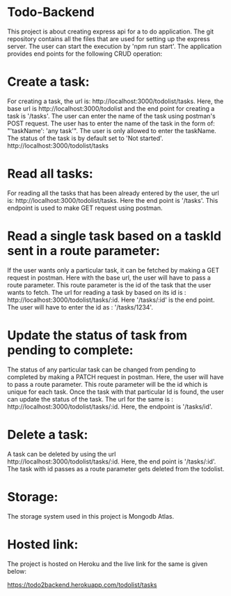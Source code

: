 # Todo-Backend

This project is about creating express api for a to do application. The git repository contains all the files that are used for setting up the express server. The user can start the execution by 'npm run start'. The application provides end points for the following CRUD operation:

# Create a task:

For creating a task, the url is: http://localhost:3000/todolist/tasks. Here, the base url is http://localhost:3000/todolist and the end point for creating a task is '/tasks'. The user can enter the name of the task using postman's POST request. The user has to enter the name of the task in the form of: "'taskName': 'any task'". The user is only allowed to enter the taskName. The status of the task is by default set to 'Not started'.
http://localhost:3000/todolist/tasks

# Read all tasks:

For reading all the tasks that has been already entered by the user, the url is: http://localhost:3000/todolist/tasks. Here the end point is '/tasks'. This endpoint is used to make GET request using postman.

# Read a single task based on a taskId sent in a route parameter:

If the user wants only a particular task, it can be fetched by making a GET request in postman. Here with the base url, the user will have to pass a route parameter. This route parameter is the id of the task that the user wants to fetch. The url for reading a task by based on its id is : http://localhost:3000/todolist/tasks/:id. Here '/tasks/:id' is the end point. The user will have to enter the id as : '/tasks/1234'.  

# Update the status of task from pending to complete:

The status of any particular task can be changed from pending to completed by making a PATCH request in postman. Here, the user will have to pass a route parameter. This route parameter will be the id which is unique for each task. Once the task with that particular Id is found, the user can update the status of the task. The url for the same is : http://localhost:3000/todolist/tasks/:id. Here, the endpoint is '/tasks/id'.

# Delete a task: 

A task can be deleted by using the url http://localhost:3000/todolist/tasks/:id. Here, the end point is '/tasks/:id'. The task with id passes as a route parameter gets deleted from the todolist.

# Storage: 

The storage system used in this project is Mongodb Atlas.

# Hosted link:

The project is hosted on Heroku and the live link for the same is given below: 

https://todo2backend.herokuapp.com/todolist/tasks
